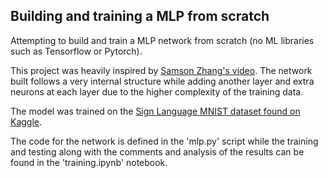 ## Building and training a MLP from scratch


Attempting to build and train a MLP network from scratch (no ML libraries such as Tensorflow or Pytorch).

This project was heavily inspired by [Samson Zhang's video](https://www.youtube.com/watch?v=w8yWXqWQYmU&t=300s). The network built follows a very internal structure while adding another layer and extra neurons at each layer due to the higher complexity of the training data.

The model was trained on the [Sign Language MNIST dataset found on Kaggle](https://www.kaggle.com/datasets/datamunge/sign-language-mnist).

The code for the network is defined in the 'mlp.py' script while the training and testing along with the comments and analysis of the results can be found in the 'training.ipynb' notebook.
